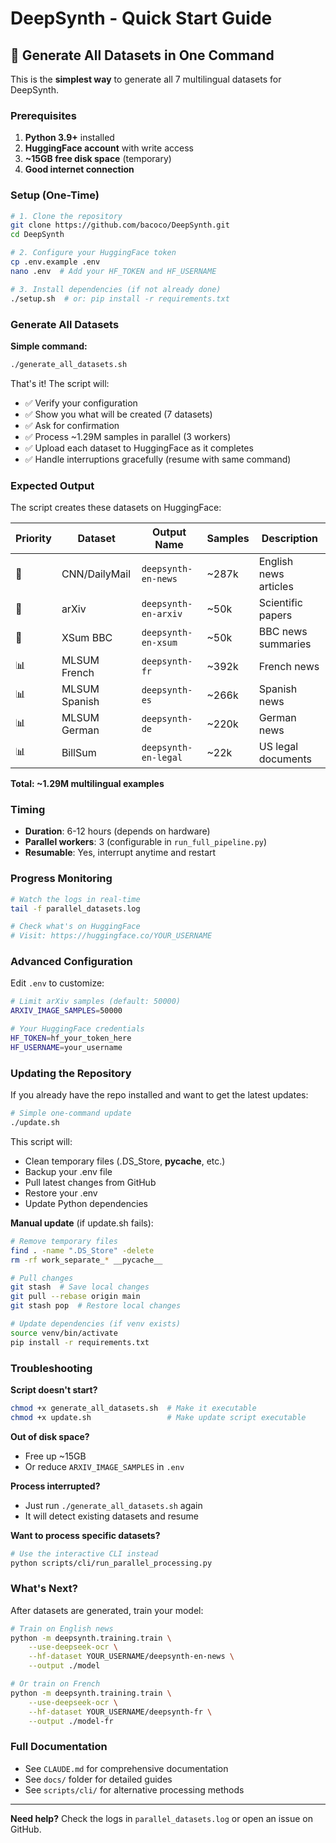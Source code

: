 # DeepSynth - Quick Start Guide

## 🚀 Generate All Datasets in One Command

This is the **simplest way** to generate all 7 multilingual datasets for DeepSynth.

### Prerequisites

1. **Python 3.9+** installed
2. **HuggingFace account** with write access
3. **~15GB free disk space** (temporary)
4. **Good internet connection**

### Setup (One-Time)

```bash
# 1. Clone the repository
git clone https://github.com/bacoco/DeepSynth.git
cd DeepSynth

# 2. Configure your HuggingFace token
cp .env.example .env
nano .env  # Add your HF_TOKEN and HF_USERNAME

# 3. Install dependencies (if not already done)
./setup.sh  # or: pip install -r requirements.txt
```

### Generate All Datasets

**Simple command:**
```bash
./generate_all_datasets.sh
```

That's it! The script will:
- ✅ Verify your configuration
- ✅ Show you what will be created (7 datasets)
- ✅ Ask for confirmation
- ✅ Process ~1.29M samples in parallel (3 workers)
- ✅ Upload each dataset to HuggingFace as it completes
- ✅ Handle interruptions gracefully (resume with same command)

### Expected Output

The script creates these datasets on HuggingFace:

| Priority | Dataset | Output Name | Samples | Description |
|----------|---------|-------------|---------|-------------|
| 🥇 | CNN/DailyMail | `deepsynth-en-news` | ~287k | English news articles |
| 🥈 | arXiv | `deepsynth-en-arxiv` | ~50k | Scientific papers |
| 🥉 | XSum BBC | `deepsynth-en-xsum` | ~50k | BBC news summaries |
| 📊 | MLSUM French | `deepsynth-fr` | ~392k | French news |
| 📊 | MLSUM Spanish | `deepsynth-es` | ~266k | Spanish news |
| 📊 | MLSUM German | `deepsynth-de` | ~220k | German news |
| 📊 | BillSum | `deepsynth-en-legal` | ~22k | US legal documents |

**Total: ~1.29M multilingual examples**

### Timing

- **Duration**: 6-12 hours (depends on hardware)
- **Parallel workers**: 3 (configurable in `run_full_pipeline.py`)
- **Resumable**: Yes, interrupt anytime and restart

### Progress Monitoring

```bash
# Watch the logs in real-time
tail -f parallel_datasets.log

# Check what's on HuggingFace
# Visit: https://huggingface.co/YOUR_USERNAME
```

### Advanced Configuration

Edit `.env` to customize:

```bash
# Limit arXiv samples (default: 50000)
ARXIV_IMAGE_SAMPLES=50000

# Your HuggingFace credentials
HF_TOKEN=hf_your_token_here
HF_USERNAME=your_username
```

### Updating the Repository

If you already have the repo installed and want to get the latest updates:

```bash
# Simple one-command update
./update.sh
```

This script will:
- Clean temporary files (.DS_Store, __pycache__, etc.)
- Backup your .env file
- Pull latest changes from GitHub
- Restore your .env
- Update Python dependencies

**Manual update** (if update.sh fails):
```bash
# Remove temporary files
find . -name ".DS_Store" -delete
rm -rf work_separate_* __pycache__

# Pull changes
git stash  # Save local changes
git pull --rebase origin main
git stash pop  # Restore local changes

# Update dependencies (if venv exists)
source venv/bin/activate
pip install -r requirements.txt
```

### Troubleshooting

**Script doesn't start?**
```bash
chmod +x generate_all_datasets.sh  # Make it executable
chmod +x update.sh                 # Make update script executable
```

**Out of disk space?**
- Free up ~15GB
- Or reduce `ARXIV_IMAGE_SAMPLES` in `.env`

**Process interrupted?**
- Just run `./generate_all_datasets.sh` again
- It will detect existing datasets and resume

**Want to process specific datasets?**
```bash
# Use the interactive CLI instead
python scripts/cli/run_parallel_processing.py
```

### What's Next?

After datasets are generated, train your model:

```bash
# Train on English news
python -m deepsynth.training.train \
    --use-deepseek-ocr \
    --hf-dataset YOUR_USERNAME/deepsynth-en-news \
    --output ./model

# Or train on French
python -m deepsynth.training.train \
    --use-deepseek-ocr \
    --hf-dataset YOUR_USERNAME/deepsynth-fr \
    --output ./model-fr
```

### Full Documentation

- See `CLAUDE.md` for comprehensive documentation
- See `docs/` folder for detailed guides
- See `scripts/cli/` for alternative processing methods

---

**Need help?** Check the logs in `parallel_datasets.log` or open an issue on GitHub.
